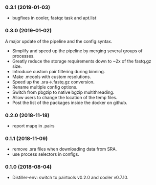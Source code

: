 ### 0.3.1 (2019-01-03) ###

* bugfixes in cooler, fastqc task and apt.list

### 0.3.0 (2019-01-02) ###

A major update of the pipeline and the config syntax.
* Simplify and speed up the pipeline by merging several groups of processes.
* Greatly reduce the storage requirements down to ~2x of the fastq.gz size.
* Introduce custom pair filtering during binning.
* Make .mcools with custom resolutions.
* Speed up the .sra->.fastq.gz conversion.
* Rename multiple config options.
* Switch from pbgzip to native bgzip multithreading.
* Allow users to change the location of the temp files.
* Post the list of the packages inside the docker on github.

### 0.2.0 (2018-11-18) ###

* report mapq in .pairs

### 0.1.1 (2018-11-09) ###

* remove .sra files when downloading data from SRA.
* use process selectors in configs.

### 0.1.0 (2018-08-04) ###

* Distiller-env: switch to pairtools v0.2.0 and cooler v0.7.10.
